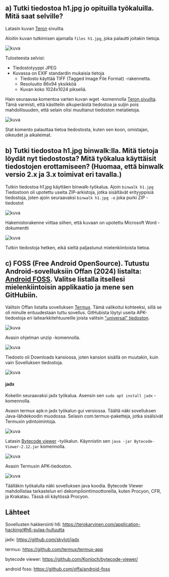 ## a) Tutki tiedostoa h1.jpg jo opituilla työkaluilla. Mitä saat selville?

Latasin kuvan [Teron](https://terokarvinen.com/application-hacking/#h6-sulaa-hulluutta) sivuilta.

Aloitin kuvan tutkimisen ajamalla `files h1.jpg`, joka palautti joitakin tietoja.

![kuva](images/h6/1.png)

Tulosteesta selvisi:
- Tiedostotyyppi JPEG
- Kuvassa on EXIF standardin mukaisia tietoja
	- Tiedosto käyttää TIFF (Tagged Image File Format) -rakennetta.
	- Resoluutio 86x94 yksikköä
	- Kuvan koko 1024x1024 pikseliä.
	
Hain seuraavaa komentoa varten kuvan wget -komennolla [Teron sivuilta](https://terokarvinen.com/application-hacking/h1.jpg). Tämä varmisti, että käsittelin alkuperäistä tiedostoa ja suljin pois mahdollisuuden, että selain olisi muuttanut tiedoston metatietoja.

![kuva](images/h6/1a.png)

Stat komento palauttaa tietoa tiedostosta, kuten sen koon, omistajan, oikeudet ja aikaleimat.


## b) Tutki tiedostoa h1.jpg binwalk:lla. Mitä tietoja löydät nyt tiedostosta? Mitä työkalua käyttäisit tiedostojen erottamiseen? (Huomaa, että binwalk versio 2.x ja 3.x toimivat eri tavalla.)

Tutkin tiedostoa h1.jpg käyttäen binwalk-työkalua. Ajoin `binwalk h1.jpg`
Tiedostoon oli upotettu useita ZIP-arkistoja, jotka sisältävät erityyppisiä tiedostoja, joten ajoin seuraavaksi `binwalk h1.jpg -e` joka purki ZIP -tiedostot

![kuva](images/h6/2.png)

Hakemistorakenne viittaa siihen, että kuvaan on upotettu Microsoft Word -dokumentti

![kuva](images/h6/3.png)

Tutkin tiedostoja hetken, eikä sieltä paljastunut mielenkiintoista tietoa.


## c) FOSS (Free Android OpenSource). Tutustu Android-sovelluksiin Offan (2024) listalta: [Android FOSS](https://github.com/offa/android-foss). Valitse listalla itsellesi mielenkiintoisin applikaatio ja mene sen GitHubiin.

Valitsin Offan listalta sovelluksen [Termux](https://github.com/termux/termux-app). Tämä valikoitui kohteeksi, sillä se oli minulle entuudestaan tuttu sovellus.
GitHubista löytyi useita APK-tiedostoja eri laitearkkitehtuureille joista valitsin ["universal" tiedoston](https://github.com/termux/termux-app/releases).

![kuva](images/h6/4.png)

Avasin ohjelman unzip -komennolla.

![kuva](images/h6/5.png)

Tiedosto oli Downloads kansiossa, joten kansion sisällä on muutakin, kuin vain Sovelluksen tiedostoja.

![kuva](images/h6/6.png)

#### jadx

Kokeilin seuraavaksi jadx työkalua.
Asensin sen `sudo apt install jadx` -komennolla.

Avasin termux apk:n jadx työkalun gui versiossa. Täältä näki sovelluksen Java-lähdekoodin muodossa.
Selasin com.termux-paketteja, jotka sisälsivät Termuxin ydintoimintoja.

![kuva](images/h6/7.png)



Latasin [Bytecode viewer](https://github.com/Konloch/bytecode-viewer/) -työkalun. 
Käynnistin sen `java -jar Bytecode-Viewer-2.12.jar` komennolla.

![kuva](images/h6/8.png)

Avasin Termuxin APK-tiedoston.

![kuva](images/h6/9.png)

Täälläkin työkalulla näki sovelluksen java koodia.
Bytecode Viewer mahdollistaa tarkastelun eri dekompilointimoottoreilla, kuten Procyon, CFR, ja Krakatau. Tässä oli käytössä Procyon.



## Lähteet

Sovellusten hakkerointi h6: https://terokarvinen.com/application-hacking/#h6-sulaa-hulluutta

jadx: https://github.com/skylot/jadx

termux: https://github.com/termux/termux-app

bytecode viewer: https://github.com/Konloch/bytecode-viewer/

android foss: https://github.com/offa/android-foss

